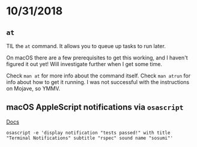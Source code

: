 # 10/31/2018

## `at`
TIL the `at` command. It allows you to queue up tasks to run later.

On macOS there are a few prerequisites to get this working, and I haven't figured it out yet! Will investigate further when I get some time.

Check `man at` for more info about the command itself. Check `man atrun` for info about how to get it running. I was not successful with the instructions on Mojave, so YMMV.

## macOS AppleScript notifications via `osascript`
[Docs](https://developer.apple.com/library/archive/documentation/LanguagesUtilities/Conceptual/MacAutomationScriptingGuide/DisplayNotifications.html)
```
osascript -e 'display notification "tests passed!" with title "Terminal Notifications" subtitle "rspec" sound name "sosumi"'
```
